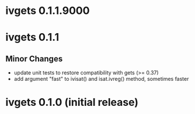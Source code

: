 # ivgets 0.1.1.9000

# ivgets 0.1.1

## Minor Changes

* update unit tests to restore compatibility with gets (>= 0.37)
* add argument "fast" to ivisat() and isat.ivreg() method, sometimes faster

# ivgets 0.1.0 (initial release)
